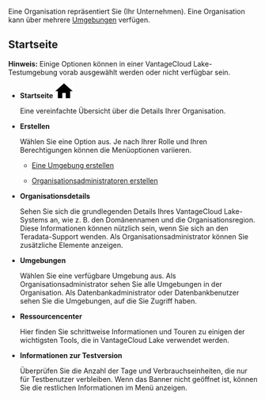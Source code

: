 Eine Organisation repräsentiert Sie (Ihr Unternehmen). Eine Organisation kann über mehrere [Umgebungen](sbt1640280496980.md) verfügen.

Startseite
----------

**Hinweis:** Einige Optionen können in einer VantageCloud Lake-Testumgebung vorab ausgewählt werden oder nicht verfügbar sein.

-   **Startseite** ![House icon.](Images/cxp1588894410855.svg)

    Eine vereinfachte Übersicht über die Details Ihrer Organisation.

-   **Erstellen**

    Wählen Sie eine Option aus. Je nach Ihrer Rolle und Ihren Berechtigungen können die Menüoptionen variieren.

    -   [Eine Umgebung erstellen](qiv1640281527006.md)

    -   [Organisationsadministratoren erstellen](hrv1640281410572.md)

-   **Organisationsdetails**

    Sehen Sie sich die grundlegenden Details Ihres VantageCloud Lake-Systems an, wie z. B. den Domänennamen und die Organisationsregion. Diese Informationen können nützlich sein, wenn Sie sich an den Teradata-Support wenden. Als Organisationsadministrator können Sie zusätzliche Elemente anzeigen.

-   **Umgebungen**

    Wählen Sie eine verfügbare Umgebung aus. Als Organisationsadministrator sehen Sie alle Umgebungen in der Organisation. Als Datenbankadministrator oder Datenbankbenutzer sehen Sie die Umgebungen, auf die Sie Zugriff haben.

-   **Ressourcencenter**

    Hier finden Sie schrittweise Informationen und Touren zu einigen der wichtigsten Tools, die in VantageCloud Lake verwendet werden.

-   **Informationen zur Testversion**

    Überprüfen Sie die Anzahl der Tage und Verbrauchseinheiten, die nur für Testbenutzer verbleiben. Wenn das Banner nicht geöffnet ist, können Sie die restlichen Informationen im Menü anzeigen.
